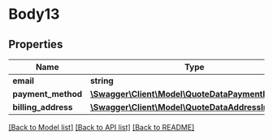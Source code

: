 # Body13

## Properties
Name | Type | Description | Notes
------------ | ------------- | ------------- | -------------
**email** | **string** |  | 
**payment_method** | [**\Swagger\Client\Model\QuoteDataPaymentInterface**](QuoteDataPaymentInterface.md) |  | 
**billing_address** | [**\Swagger\Client\Model\QuoteDataAddressInterface**](QuoteDataAddressInterface.md) |  | [optional] 

[[Back to Model list]](../README.md#documentation-for-models) [[Back to API list]](../README.md#documentation-for-api-endpoints) [[Back to README]](../README.md)


